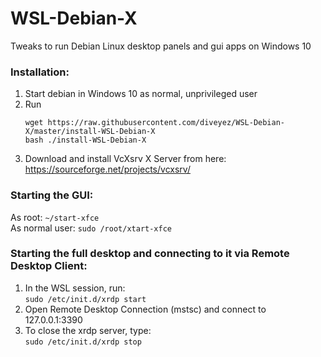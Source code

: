 # WSL-Debian-X
Tweaks to run Debian Linux desktop panels and gui apps on Windows 10  

### Installation:  
1. Start debian in Windows 10 as normal, unprivileged user  
2. Run  
   ```
   wget https://raw.githubusercontent.com/diveyez/WSL-Debian-X/master/install-WSL-Debian-X  
   bash ./install-WSL-Debian-X  
   ```  
3. Download and install VcXsrv X Server from here:  
   https://sourceforge.net/projects/vcxsrv/  

### Starting the GUI:  
As root: 
                ```
                ~/start-xfce  
                ```   
As normal user: 
                ```
                sudo /root/xtart-xfce  
                ```   
                
### Starting the full desktop and connecting to it via Remote Desktop Client:  
1. In the WSL session, run:  
                           ```
                           sudo /etc/init.d/xrdp start  
                           ```  
2. Open Remote Desktop Connection (mstsc) and connect to 127.0.0.1:3390  
3. To close the xrdp server, type:  
                           ```
                           sudo /etc/init.d/xrdp stop
                           ```  
